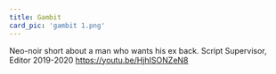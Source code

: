 ```yaml
---
title: Gambit
card_pic: 'gambit 1.png'
---
```

Neo-noir short about a man who wants his ex back.
Script Supervisor, Editor 2019-2020
https://youtu.be/HjhISONZeN8

